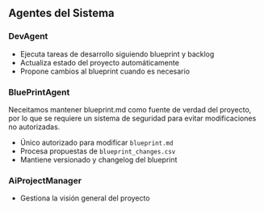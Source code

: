 ## Agentes del Sistema

### DevAgent
- Ejecuta tareas de desarrollo siguiendo blueprint y backlog
- Actualiza estado del proyecto automáticamente
- Propone cambios al blueprint cuando es necesario

### BluePrintAgent
Neceitamos mantener blueprint.md como fuente de verdad del proyecto, por lo que se requiere un sistema de seguridad para evitar modificaciones no autorizadas.
- Único autorizado para modificar `blueprint.md`
- Procesa propuestas de `blueprint_changes.csv`
- Mantiene versionado y changelog del blueprint

### AiProjectManager
- Gestiona la visión general del proyecto